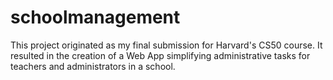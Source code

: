 # schoolmanagement
This project originated as my final submission for Harvard's CS50 course. It resulted in the creation of a Web App simplifying administrative tasks for teachers and administrators in a school.
